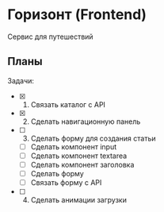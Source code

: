 # Горизонт (Frontend)

Сервис для путешествий

## Планы

Задачи:

- [x] 1. Связать каталог с API
- [x] 2. Сделать навигационную панель
- [ ] 3. Сделать форму для создания статьи
    - [ ] Сделать компонент input
    - [ ] Сделать компонент textarea
    - [ ] Сделать компонент заголовка
    - [ ] Сделать форму
    - [ ] Связать форму с API
- [ ] 4. Сделать анимации загрузки
